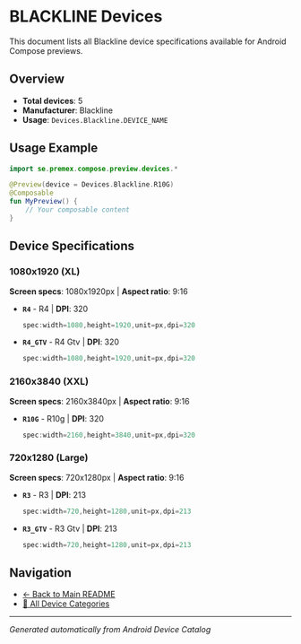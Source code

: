 # BLACKLINE Devices

This document lists all Blackline device specifications available for Android Compose previews.

## Overview

- **Total devices**: 5
- **Manufacturer**: Blackline
- **Usage**: `Devices.Blackline.DEVICE_NAME`

## Usage Example

```kotlin
import se.premex.compose.preview.devices.*

@Preview(device = Devices.Blackline.R10G)
@Composable
fun MyPreview() {
    // Your composable content
}
```

## Device Specifications

### 1080x1920 (XL)

**Screen specs**: 1080x1920px | **Aspect ratio**: 9:16

- **`R4`** - R4 | **DPI**: 320
  ```kotlin
  spec:width=1080,height=1920,unit=px,dpi=320
  ```

- **`R4_GTV`** - R4 Gtv | **DPI**: 320
  ```kotlin
  spec:width=1080,height=1920,unit=px,dpi=320
  ```

### 2160x3840 (XXL)

**Screen specs**: 2160x3840px | **Aspect ratio**: 9:16

- **`R10G`** - R10g | **DPI**: 320
  ```kotlin
  spec:width=2160,height=3840,unit=px,dpi=320
  ```

### 720x1280 (Large)

**Screen specs**: 720x1280px | **Aspect ratio**: 9:16

- **`R3`** - R3 | **DPI**: 213
  ```kotlin
  spec:width=720,height=1280,unit=px,dpi=213
  ```

- **`R3_GTV`** - R3 Gtv | **DPI**: 213
  ```kotlin
  spec:width=720,height=1280,unit=px,dpi=213
  ```

## Navigation

- [← Back to Main README](../../README.md)
- [📱 All Device Categories](../README.md)

---
*Generated automatically from Android Device Catalog*
